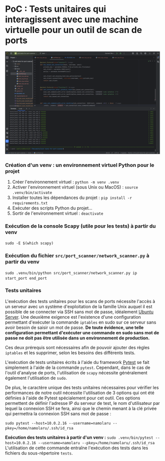 # PoC : Tests unitaires qui interagissent avec une machine virtuelle pour un outil de scan de ports
![Header](unit-tests-for-port-scanner-header.png)

### Création d'un venv : un environnement virtuel Python pour le projet
1. Créer l'environnement virtuel : `python -m venv .venv`
2. Activer l'environnement virtuel (sous Unix ou MacOS) :
   `source .venv/bin/activate`
3. Installer toutes les dépendances du projet : `pip install -r requirements.txt`
4. Exécuter des scripts Python du projet...
5. Sortir de l'environnement virtuel : `deactivate`

### Exécution de la console Scapy (utile pour les tests) à partir du venv
```sudo -E $(which scapy)```

### Exécution du fichier `src/port_scanner/network_scanner.py` à partir du venv
```sudo .venv/bin/python src/port_scanner/network_scanner.py ip start_port end_port ```


### Tests unitaires
L'exécution des tests unitaires pour les scans de ports nécessite l'accès à un serveur avec un système d'exploitation 
de la famille Unix auquel il est possible de se connecter via SSH sans mot de passe, idéalement 
[Ubuntu Server](https://ubuntu.com/download/server). Une deuxième exigence est l'existence d'une configuration 
permettant d'exécuter la commande `iptables` en sudo sur ce serveur sans avoir besoin de saisir un mot de passe. **De toute évidence, une telle configuration permettant d'exécuter une commande en sudo sans mot de passe ne doit pas être utilisée dans un environnement de production.**

Ces deux prérequis sont nécessaires afin de pouvoir ajouter des règles `iptables` et les supprimer, selon les besoins des différents tests.

L'exécution de tests unitaires écrits à l'aide du framework [Pytest](https://pytest.org/) se fait simplement à l'aide 
de la commande `pytest`. Cependant, dans le cas de l'outil d'analyse de ports, l'utilisation de `scapy` nécessite généralement également l'utilisation 
de `sudo`.

De plus, le caractère unique des tests unitaires nécessaires pour vérifier les performances de notre outil nécessite 
l'utilisation de 3 options qui ont été définies à l'aide de Pytest spécialement pour cet outil. Ces options permettent 
de définir l'adresse IP du serveur de test, le nom d'utilisateur par lequel la connexion SSH se fera, 
ainsi que le chemin menant à la clé privée qui permettra la connexion SSH sans mot de passe :
```
sudo pytest --host=10.0.2.16 --username=namolaru --pkey=/home/namolaru/.ssh/id_rsa
```

**Exécution des tests unitaires à partir d'un venv :**
`
sudo .venv/bin/pytest --host=10.0.2.16 --username=namolaru --pkey=/home/namolaru/.ssh/id_rsa
`
L'utilisation de cette commande entraîne l'exécution des tests dans les fichiers du sous-répertoire `tests`. 
